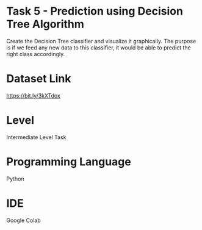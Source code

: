 
# Task 5 - Prediction using Decision Tree Algorithm

Create the Decision Tree classifier and visualize it graphically. The purpose is if we feed any new data to this classifier, it would be able to predict the right class accordingly.

# Dataset Link

https://bit.ly/3kXTdox

# Level

Intermediate Level Task

# Programming Language

Python

# IDE

Google Colab

